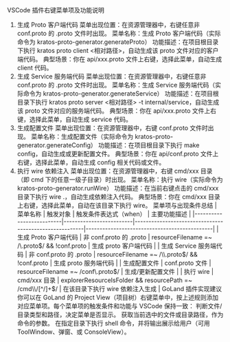 VSCode 插件右键菜单项及功能说明
1. 生成 Proto 客户端代码
菜单出现位置：在资源管理器中，右键任意非 conf.proto 的 .proto 文件时出现。
菜单名称：生成 Proto 客户端代码（实际命令为 kratos-proto-generator.generateProto）
功能描述：在项目根目录下执行 kratos proto client <相对路径>，自动生成该 proto 文件对应的客户端代码。
典型场景：你在 api/xxx.proto 文件上右键，选择此菜单，自动生成 client 代码。
2. 生成 Service 服务端代码
菜单出现位置：在资源管理器中，右键任意非 conf.proto 的 .proto 文件时出现。
菜单名称：生成 Service 服务端代码（实际命令为 kratos-proto-generator.generateService）
功能描述：在项目根目录下执行 kratos proto server <相对路径> -t internal/service，自动生成该 proto 文件对应的服务端代码。
典型场景：你在 api/xxx.proto 文件上右键，选择此菜单，自动生成 service 代码。
3. 生成配置文件
菜单出现位置：在资源管理器中，右键 conf.proto 文件时出现。
菜单名称：生成配置文件（实际命令为 kratos-proto-generator.generateConfig）
功能描述：在项目根目录下执行 make config，自动生成或更新配置文件。
典型场景：你在 api/conf.proto 文件上右键，选择此菜单，自动生成 config 相关代码或文件。
4. 执行 wire 依赖注入
菜单出现位置：在资源管理器中，右键 cmd/xxx 目录（即 cmd 下的任意一级子目录）时出现。
菜单名称：执行 wire（实际命令为 kratos-proto-generator.runWire）
功能描述：在当前右键点击的 cmd/xxx 目录下执行 wire .，自动生成依赖注入代码。
典型场景：你在 cmd/xxx 目录上右键，选择此菜单，自动在该目录下执行 wire。
菜单项与出现条件总结
| 菜单名称 | 触发对象 | 触发条件表达式（when） | 主要功能描述 |
|--------------------------|-------------------------|--------------------------------------------------------|----------------------------------------------|
| 生成 Proto 客户端代码 | 非 conf.proto 的 .proto | resourceFilename =~ /\\.proto$/ && !conf.proto | 生成 proto 客户端代码 |
| 生成 Service 服务端代码 | 非 conf.proto 的 .proto | resourceFilename =~ /\\.proto$/ && !conf.proto | 生成 proto 服务端代码 |
| 生成配置文件 | conf.proto 文件 | resourceFilename =~ /conf\\.proto$/ | 生成/更新配置文件 |
| 执行 wire | cmd/xxx 目录 | explorerResourceIsFolder && resourcePath =~ /cmd\\/[^/]+$/ | 在该目录下执行 wire 依赖注入生成 |
GoLand 插件实现建议
你可以在 GoLand 的 Project View（项目树）右键菜单中，按上述规则添加对应菜单项。每个菜单项的触发条件和功能与 VSCode 保持一致：
判断文件/目录类型和路径，决定菜单是否显示。
获取当前选中的文件或目录路径，作为命令的参数。
在指定目录下执行 shell 命令，并将输出展示给用户（可用 ToolWindow、弹窗、或 ConsoleView）。